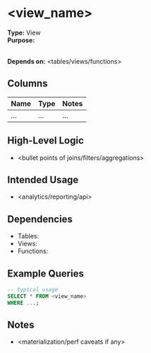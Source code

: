 # <view_name>

**Type:** View  
**Purpose:** <summary>  
**Depends on:** <tables/views/functions>

## Columns
| Name | Type | Notes |
|------|------|-------|
| ...  | ...  | ...   |

## High-Level Logic
- <bullet points of joins/filters/aggregations>

## Intended Usage
- <analytics/reporting/api>

## Dependencies
- Tables: <list of tables>
- Views: <list of views>
- Functions: <list of functions>

## Example Queries
```sql
-- typical usage
SELECT * FROM <view_name>
WHERE ...;
```

## Notes
- <materialization/perf caveats if any>
